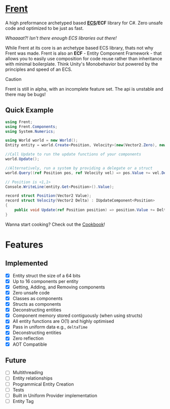 # [Frent](https://github.com/itsBuggingMe/Frent)

A high preformance archetyped based **[ECS](https://github.com/SanderMertens/ecs-faq)/ECF**  library for C#. Zero unsafe code and optimized to be just as fast.

*Whaaaat?! Isn't there enough ECS libraries out there!*

While Frent at its core is an archetype based ECS library, thats not why Frent was made. Frent is also an **ECF** - Entity Component Framework - that allows you to easily use composition for code reuse rather than inheritance with minimal boilerplate. Think Unity's Monobehavior but powered by the principles and speed of an ECS.

> [!CAUTION]
> Frent is still in alpha, with an incomplete feature set. The api is unstable and there may be bugs!

## Quick Example

```csharp
using Frent;
using Frent.Components;
using System.Numerics;

using World world = new World();
Entity entity = world.Create<Position, Velocity>(new(Vector2.Zero), new(Vector2.One));

//Call Update to run the update functions of your components
world.Update();

//Alternatively, run a system by providing a delegate or a struct
world.Query((ref Position pos, ref Velocity vel) => pos.Value += vel.Delta);

// Position is <1,1>
Console.WriteLine(entity.Get<Position>().Value);

record struct Position(Vector2 Value);
record struct Velocity(Vector2 Delta) : IUpdateComponent<Position>
{
    public void Update(ref Position position) => position.Value += Delta;
}
```
Wanna start cooking? Check out the [Cookbook](Cookbook.md)!

# Features
## Implemented
- [x]  Entity struct the size of a 64 bits
- [x]  Up to 16 components per entity
- [x]  Getting, Adding, and Removing components
- [x]  Zero unsafe code
- [x]  Classes as components
- [x]  Structs as components
- [x]  Deconstructing entities
- [x]  Component memory stored contiguously (when using structs)
- [x]  All entity functions are O(1) and highly optimised
- [x]  Pass in uniform data e.g., `deltaTime`
- [x]  Deconstructing entities
- [x]  Zero reflection
- [x]  AOT Compatible

## Future
- [ ]  Multithreading
- [ ]  Entity relationships
- [ ]  Programmical Entity Creation
- [ ]  Tests
- [ ]  Built in Uniform Provider implementation
- [ ]  Entity Tag
